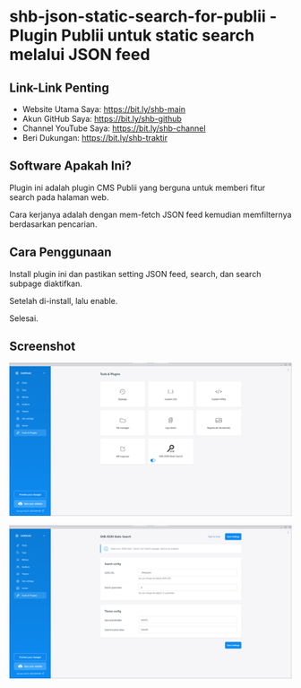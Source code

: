 # shb-json-static-search-for-publii - Plugin Publii untuk static search melalui JSON feed

## Link-Link Penting

- Website Utama Saya: https://bit.ly/shb-main
- Akun GitHub Saya: https://bit.ly/shb-github
- Channel YouTube Saya: https://bit.ly/shb-channel
- Beri Dukungan: https://bit.ly/shb-traktir

## Software Apakah Ini?

Plugin ini adalah plugin CMS Publii yang berguna untuk memberi fitur search pada halaman web.

Cara kerjanya adalah dengan mem-fetch JSON feed kemudian memfilternya berdasarkan pencarian.

## Cara Penggunaan

Install plugin ini dan pastikan setting JSON feed, search, dan search subpage diaktifkan.

Setelah di-install, lalu enable.

Selesai.

## Screenshot

![ScreenShot](.readme-assets/shb-json-static-search-for-publii-1.png?raw=true)

![ScreenShot](.readme-assets/shb-json-static-search-for-publii-2.png?raw=true)